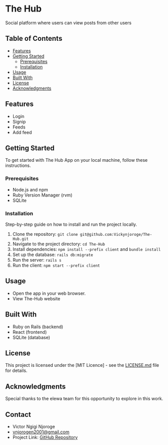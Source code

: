 # The Hub

Social platform where users can view posts from other users

## Table of Contents

- [Features](#features)
- [Getting Started](#getting-started)
  - [Prerequisites](#prerequisites)
  - [Installation](#installation)
- [Usage](#usage)
- [Built With](#built-with)
- [License](#license)
- [Acknowledgments](#acknowledgments)

## Features

- Login
- Signip
- Feeds
- Add feed

## Getting Started

To get started with The Hub App on your local machine, follow these instructions.


### Prerequisites
- Node.js and npm
- Ruby Version Manager (rvm)
- SQLite

### Installation

Step-by-step guide on how to install and run the project locally.

1. Clone the repository: `git clone git@github.com:Vickynjoroge/The-Hub.git`
2. Navigate to the project directory: `cd The-Hub`
3. Install dependencies: `npm install --prefix client` and `bundle install`
4. Set up the database: `rails db:migrate`
5. Run the server: `rails s`
6. Run the client: `npm start --prefix client`

## Usage

- Open the app in your web browser.
- View The-Hub website

## Built With

- Ruby on Rails (backend)
- React (frontend)
- SQLite (database)

## License

This project is licensed under the [MIT Licence] - see the [LICENSE.md](LICENSE) file for details.

## Acknowledgments

Special thanks to the elewa team for this opportunity to explore in this work.

## Contact

- Victor Ngigi Njoroge
- vnjorogen2001@gmail.com
- Project Link: [GitHub Repository](https://github.com/Vickynjoroge/The-Hub.git)
